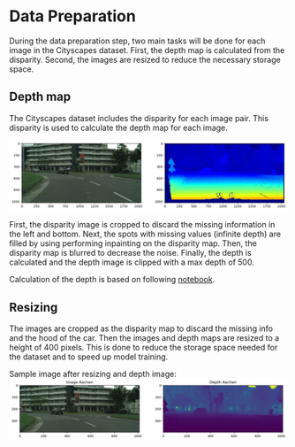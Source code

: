 # Data Preparation
During the data preparation step, two main tasks will be done for each image in the Cityscapes dataset. First, the depth map is calculated from the disparity. Second, the images are resized to reduce the necessary storage space.

## Depth map
The Cityscapes dataset includes the disparity for each image pair. This disparity is used to calculate the depth map for each image.

![Sample disparity aachen](../sample_images/aachen_000000_000019_disparity_map.png)

First, the disparity image is cropped to discard the missing information in the left and bottom.
Next, the spots with missing values (infinite depth) are filled by using performing inpainting on the disparity map. Then, the disparity map is blurred to decrease the noise.
Finally, the depth is calculated and the depth image is clipped with a max depth of 500.

Calculation of the depth is based on following [notebook](https://github.com/itberrios/CV_projects/blob/main/multitask_depth_seg/data_exploration/cityscapes_dataset_depth_intuition.ipynb).

## Resizing

The images are cropped as the disparity map to discard the missing info and the hood of the car. Then the images and depth maps are resized to a height of 400 pixels. This is done to reduce the storage space needed for the dataset and to speed up model training.

Sample image after resizing and depth image: \
![Sample aachen](../sample_images/resized_sample_image_and_depth.png)